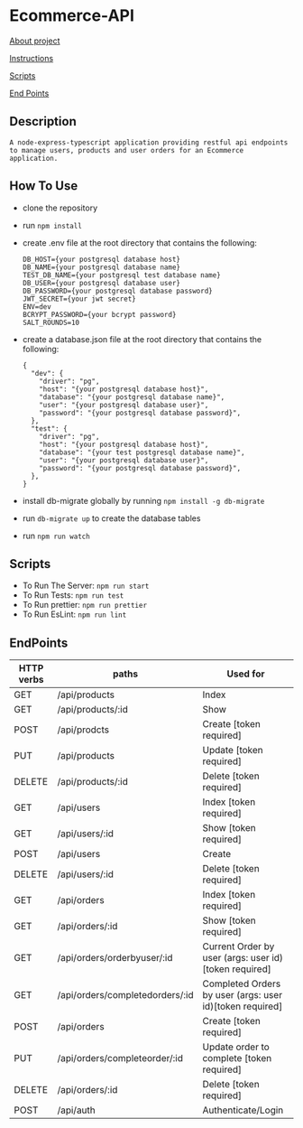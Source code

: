 # Ecommerce-API

[About project](#Description)

[Instructions](#How-To-Use)

[Scripts](#Scripts)

[End Points](#EndPoints)
## Description
    A node-express-typescript application providing restful api endpoints to manage users, products and user orders for an Ecommerce application.

 ## How To Use

 - clone the repository
- run `npm install`
- create .env file at the root directory that contains the following:
  ```
  DB_HOST={your postgresql database host}
  DB_NAME={your postgresql database name}
  TEST_DB_NAME={your postgresql test database name}
  DB_USER={your postgresql database user}
  DB_PASSWORD={your postgresql database password}
  JWT_SECRET={your jwt secret}
  ENV=dev
  BCRYPT_PASSWORD={your bcrypt password}
  SALT_ROUNDS=10
  ```
- create a database.json file at the root directory that contains the following:

  ```
  {
    "dev": {
      "driver": "pg",
      "host": "{your postgresql database host}",
      "database": "{your postgresql database name}",
      "user": "{your postgresql database user}",
      "password": "{your postgresql database password}",
    },
    "test": {
      "driver": "pg",
      "host": "{your postgresql database host}",
      "database": "{your test postgresql database name}",
      "user": "{your postgresql database user}",
      "password": "{your postgresql database password}",
    },
  }

  ```

- install db-migrate globally by running `npm install -g db-migrate`
- run `db-migrate up` to create the database tables
- run `npm run watch`

## Scripts
- To Run The Server: 
`npm run start`
- To Run Tests: 
`npm run test`
- To Run prettier: 
`npm run prettier`
- To Run EsLint: 
`npm run lint`

## EndPoints

| HTTP verbs | paths | Used for |
| ---------- | ----- | -------- |
| GET | /api/products | Index |
| GET | /api/products/:id | Show |
| POST | /api/prodcts | Create [token required] |
| PUT | /api/products | Update [token required] |
| DELETE | /api/products/:id | Delete [token required] |
| GET | /api/users | Index [token required] |
| GET | /api/users/:id | Show [token required] |
| POST | /api/users | Create |
| DELETE | /api/users/:id | Delete [token required] |
| GET | /api/orders | Index [token required]|
| GET | /api/orders/:id | Show [token required]|
| GET | /api/orders/orderbyuser/:id | Current Order by user (args: user id)[token required] |
| GET | /api/orders/completedorders/:id | Completed Orders by user (args: user id)[token required] |
| POST | /api/orders | Create [token required] |
| PUT | /api/orders/completeorder/:id | Update order to complete [token required] |
| DELETE | /api/orders/:id | Delete [token required] |
| POST | /api/auth | Authenticate/Login |
